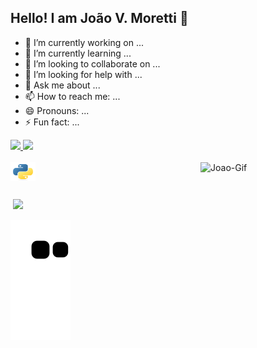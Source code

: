 ## Hello! I am João V. Moretti 👋

- 🔭 I’m currently working on ...
- 🌱 I’m currently learning ...
- 👯 I’m looking to collaborate on ...
- 🤔 I’m looking for help with ...
- 💬 Ask me about ...
- 📫 How to reach me: ...
- 😄 Pronouns: ...
- ⚡ Fun fact: ...

<div>
  <a href="https://github.com/Joao-M0r3tt1">
    <img height="180em" src="https://github-readme-stats.vercel.app/api?username=Joao-M0r3tt1&show_icons=true&theme=dracula&include_all_commits=true&count_private=true&rank_icon=github"/>
    <img height="180em" src="https://github-readme-stats.vercel.app/api/top-langs/?username=Joao-M0r3tt1&layout=compact&langs_count=16&theme=dracula"/>
</div>

<div style="display: inline_block"><br>
  <img align="center" alt="Joao-Python" height="30" width="40" src="https://raw.githubusercontent.com/devicons/devicon/master/icons/python/python-original.svg">

  <img align="right" height="200" width="200" alt="Joao-Gif" src="https://www.alura.com.br/artigos/assets/hello-world-em-varias-linguagens/imagem1.gif">
</div>

##

<div>
  <a href="mailto:" target="_blank"><img src="" target="_blank"></a>
  <a href="mailto:"><img src="https://img.shields.io/badge/-Gmail-%23333?style=for-the-badge&logo=gmail&logoColor=white" target="_blank"></a>

  ![Snake animation](https://github.com/Joao-M0r3tt1/Joao-M0r3tt1/blob/output/github-contribution-grid-snake.svg)
</div>
